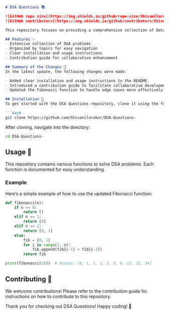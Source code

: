 ```markdown
# DSA Questions 📚

![GitHub repo size](https://img.shields.io/github/repo-size/Shivanilarokar/DSA-Questions-) 
![GitHub contributors](https://img.shields.io/github/contributors/Shivanilarokar/DSA-Questions-)

This repository focuses on providing a comprehensive collection of Data Structure and Algorithm (DSA) problems, organized into various topics for easy navigation and learning.

## Features ✨
- Extensive collection of DSA problems
- Organized by topics for easy navigation
- Clear installation and usage instructions
- Contribution guide for collaborative enhancement

## Summary of the Changes 📝
In the latest update, the following changes were made:

- Added clear installation and usage instructions to the README.
- Introduced a contribution guide to facilitate collaborative development.
- Updated the Fibonacci function to handle edge cases more effectively.

## Installation 🚀
To get started with the DSA Questions repository, clone it using the following command:

```bash
git clone https://github.com/Shivanilarokar/DSA-Questions-
```

After cloning, navigate into the directory:

```bash
cd DSA-Questions-
```

## Usage 🔧
This repository contains various functions to solve DSA problems. Each function is documented for easy understanding.

### Example
Here’s a simple example of how to use the updated Fibonacci function:

```python
def fibonacci(n):
    if n <= 0:
        return []
    elif n == 1:
        return [0]
    elif n == 2:
        return [0, 1]
    else:
        fib = [0, 1]
        for i in range(2, n):
            fib.append(fib[i-1] + fib[i-2])
        return fib

print(fibonacci(10))  # Output: [0, 1, 1, 2, 3, 5, 8, 13, 21, 34]
```

## Contributing 🤝
We welcome contributions! Please refer to the contribution guide for instructions on how to contribute to this repository.

Thank you for checking out DSA Questions! Happy coding! 🎉
```